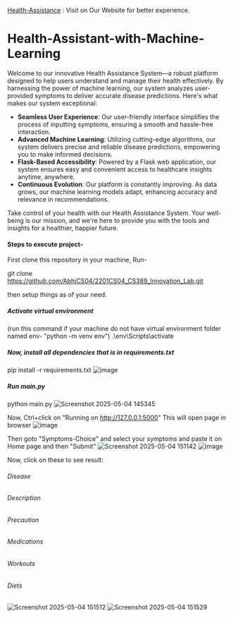 [Health-Assistance](https://health-assistance.onrender.com/)   : Visit on Our Website for better experience.
# Health-Assistant-with-Machine-Learning
Welcome to our innovative Health Assistance System—a robust platform designed to help users understand and manage their health effectively. By harnessing the power of machine learning, our system analyzes user-provided symptoms to deliver accurate disease predictions. Here's what makes our system exceptional:

- **Seamless User Experience**: Our user-friendly interface simplifies the process of inputting symptoms, ensuring a smooth and hassle-free interaction.  
- **Advanced Machine Learning**: Utilizing cutting-edge algorithms, our system delivers precise and reliable disease predictions, empowering you to make informed decisions.  
- **Flask-Based Accessibility**: Powered by a Flask web application, our system ensures easy and convenient access to healthcare insights anytime, anywhere.  
- **Continuous Evolution**: Our platform is constantly improving. As data grows, our machine learning models adapt, enhancing accuracy and relevance in recommendations.

Take control of your health with our Health Assistance System. Your well-being is our mission, and we're here to provide you with the tools and insights for a healthier, happier future.

#### Steps to execute project-
First clone this repository in your machine, Run-

git clone https://github.com/AbhiCS04/2201CS04_CS389_Innovation_Lab.git

then setup things as of your need. 

##### Activate virtual environment 
(run this command if your machine do not have virtual environment folder named env- "python -m venv env")
.\env\Scripts\activate
##### Now, install all dependencies that is in requirements.txt
pip install -r requirements.txt
![image](https://github.com/user-attachments/assets/ab5a0b3e-f0c8-465e-9809-43e503e680e4)

##### Run main.py 
python main.py
![Screenshot 2025-05-04 145345](https://github.com/user-attachments/assets/407bd29a-7e83-437d-8dc1-d4bc3ad303c6)

Now, Ctrl+click on "Running on http://127.0.0.1:5000" This will open page in browser
![image](https://github.com/user-attachments/assets/976ebfb9-fca2-460e-ad59-ae574acc0646)

Then goto "Symptoms-Choice" and select your symptoms and paste it on Home page and then "Submit"
![Screenshot 2025-05-04 151142](https://github.com/user-attachments/assets/aecd8f7a-f6ca-4854-8b96-f899f87292cb)
![image](https://github.com/user-attachments/assets/1880225e-be4a-488a-ac49-2e4a29261076)

Now, click on these to see result:
###### Disease
###### Description
###### Precaution
###### Medications
###### Workouts
###### Diets
![Screenshot 2025-05-04 151512](https://github.com/user-attachments/assets/339f28af-ca3f-4ca4-a9d4-dbad1d27ec13)
![Screenshot 2025-05-04 151529](https://github.com/user-attachments/assets/8abd20db-b2bc-4ee7-a8f7-7d10062509ab)



